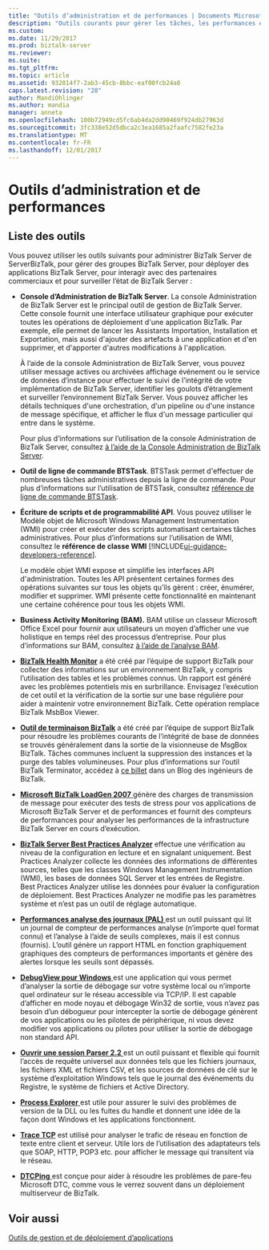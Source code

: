 ```yaml
---
title: "Outils d’administration et de performances | Documents Microsoft"
description: "Outils courants pour gérer les tâches, les performances et le suivi dans BizTalk Server"
ms.custom: 
ms.date: 11/29/2017
ms.prod: biztalk-server
ms.reviewer: 
ms.suite: 
ms.tgt_pltfrm: 
ms.topic: article
ms.assetid: 932814f7-2ab3-45cb-8bbc-eaf00fcb24a0
caps.latest.revision: "28"
author: MandiOhlinger
ms.author: mandia
manager: anneta
ms.openlocfilehash: 100b72949cd5fc6ab4da2dd90469f924db27963d
ms.sourcegitcommit: 3fc338e52d5dbca2c3ea1685a2faafc7582fe23a
ms.translationtype: MT
ms.contentlocale: fr-FR
ms.lasthandoff: 12/01/2017
---
```

# <a name="administrative-and-performance-tools"></a>Outils d’administration et de performances 

## <a name="tools-list"></a>Liste des outils
Vous pouvez utiliser les outils suivants pour administrer BizTalk Server de ServerBizTalk, pour gérer des groupes BizTalk Server, pour déployer des applications BizTalk Server, pour interagir avec des partenaires commerciaux et pour surveiller l’état de BizTalk Server :  
  
-   **Console d’Administration de BizTalk Server**. La console Administration de BizTalk Server est le principal outil de gestion de BizTalk Server. Cette console fournit une interface utilisateur graphique pour exécuter toutes les opérations de déploiement d'une application BizTalk. Par exemple, elle permet de lancer les Assistants Importation, Installation et Exportation, mais aussi d'ajouter des artefacts à une application et d'en supprimer, et d'apporter d'autres modifications à l'application.  
  
     À l’aide de la console Administration de BizTalk Server, vous pouvez utiliser message actives ou archivées affichage événement ou le service de données d’instance pour effectuer le suivi de l’intégrité de votre implémentation de BizTalk Server, identifier les goulots d’étranglement et surveiller l’environnement BizTalk Server. Vous pouvez afficher les détails techniques d'une orchestration, d'un pipeline ou d'une instance de message spécifique, et afficher le flux d'un message particulier qui entre dans le système.  
  
     Pour plus d’informations sur l’utilisation de la console Administration de BizTalk Server, consultez [à l’aide de la Console Administration de BizTalk Server](../core/using-the-biztalk-server-administration-console.md).  
  
-   **Outil de ligne de commande BTSTask**. BTSTask permet d'effectuer de nombreuses tâches administratives depuis la ligne de commande. Pour plus d’informations sur l’utilisation de BTSTask, consultez [référence de ligne de commande BTSTask](../core/btstask-command-line-reference.md).  
  
-   **Écriture de scripts et de programmabilité API**. Vous pouvez utiliser le Modèle objet de Microsoft Windows Management Instrumentation (WMI) pour créer et exécuter des scripts automatisant certaines tâches administratives. Pour plus d’informations sur l’utilisation de WMI, consultez le **référence de classe WMI** [!INCLUDE[ui-guidance-developers-reference](../includes/ui-guidance-developers-reference.md)].
  
     Le modèle objet WMI expose et simplifie les interfaces API d'administration. Toutes les API présentent certaines formes des opérations suivantes sur tous les objets qu’ils gèrent : créer, énumérer, modifier et supprimer. WMI présente cette fonctionnalité en maintenant une certaine cohérence pour tous les objets WMI.  
  
-   **Business Activity Monitoring (BAM).** BAM utilise un classeur Microsoft Office Excel pour fournir aux utilisateurs un moyen d’afficher une vue holistique en temps réel des processus d’entreprise. Pour plus d’informations sur BAM, consultez [à l’aide de l’analyse BAM](../core/using-business-activity-monitoring.md).  


-   [**BizTalk Health Monitor**](http://blogs.msdn.com/b/biztalkhealthmonitor/ "BizTalk Health Monitor ") a été créé par l’équipe de support BizTalk pour collecter des informations sur un environnement BizTalk, y compris l’utilisation des tables et les problèmes connus. Un rapport est généré avec les problèmes potentiels mis en surbrillance. Envisagez l’exécution de cet outil et la vérification de la sortie sur une base régulière pour aider à maintenir votre environnement BizTalk. Cette opération remplace BizTalk MsbBox Viewer.

-   [**Outil de terminaison BizTalk**](https://www.microsoft.com/download/en/details.aspx?id=2846 "BizTalk terminateur outil") a été créé par l’équipe de support BizTalk pour résoudre les problèmes courants de l’intégrité de base de données se trouvés généralement dans la sortie de la visionneuse de MsgBox BizTalk. Tâches communes incluent la suppression des instances et la purge des tables volumineuses. Pour plus d’informations sur l’outil BizTalk Terminator, accédez à [ce billet](http://blogs.msdn.com/b/biztalkcpr/archive/2011/02/10/using-biztalk-terminator-to-resolve-issues-identified-by-biztalk-msgboxviewer.aspx) dans un Blog des ingénieurs de BizTalk.

-   [**Microsoft BizTalk LoadGen 2007** ](https://www.microsoft.com/download/details.aspx?id=14925) génère des charges de transmission de message pour exécuter des tests de stress pour vos applications de Microsoft BizTalk Server et de performances et fournit des compteurs de performances pour analyser les performances de la infrastructure BizTalk Server en cours d’exécution.

-   [**BizTalk Server Best Practices Analyzer**](https://www.microsoft.com/downloads/details.aspx?FamilyID=93d432fe-1370-4b6d-aaa8-a0c43c30f5ab "BizTalk Server Best Practices Analyzer") effectue une vérification au niveau de la configuration en lecture et en signalant uniquement. Best Practices Analyzer collecte les données des informations de différentes sources, telles que les classes Windows Management Instrumentation (WMI), les bases de données SQL Server et les entrées de Registre. Best Practices Analyzer utilise les données pour évaluer la configuration de déploiement. Best Practices Analyzer ne modifie pas les paramètres système et n’est pas un outil de réglage automatique.

-   [**Performances analyse des journaux (PAL)** ](https://github.com/clinthuffman/PAL) est un outil puissant qui lit un journal de compteur de performances analyse (n’importe quel format connu) et l’analyse à l’aide de seuils complexes, mais il est connus (fournis). L’outil génère un rapport HTML en fonction graphiquement graphiques des compteurs de performances importants et génère des alertes lorsque les seuils sont dépassés.

-   [**DebugView pour Windows** ](https://docs.microsoft.com/sysinternals/downloads/debugview) est une application qui vous permet d’analyser la sortie de débogage sur votre système local ou n’importe quel ordinateur sur le réseau accessible via TCP/IP. Il est capable d’afficher en mode noyau et débogage Win32 de sortie, vous n’avez pas besoin d’un débogueur pour intercepter la sortie de débogage génèrent de vos applications ou les pilotes de périphérique, ni vous devez modifier vos applications ou pilotes pour utiliser la sortie de débogage non standard API.

-   [**Ouvrir une session Parser 2.2** ](https://www.microsoft.com/download/details.aspx?id=24659) est un outil puissant et flexible qui fournit l’accès de requête universel aux données tels que les fichiers journaux, les fichiers XML et fichiers CSV, et les sources de données de clé sur le système d’exploitation Windows tels que le journal des événements du Registre, le système de fichiers et Active Directory.

-   [**Process Explorer** ](https://docs.microsoft.com/sysinternals/downloads/process-explorer) est utile pour assurer le suivi des problèmes de version de la DLL ou les fuites du handle et donnent une idée de la façon dont Windows et les applications fonctionnent.

-   [**Trace TCP**](http://www.pocketsoap.com/tcptrace/ "TCP Trace") est utilisé pour analyser le trafic de réseau en fonction de texte entre client et serveur. Utile lors de l’utilisation des adaptateurs tels que SOAP, HTTP, POP3 etc. pour afficher le message qui transitent via le réseau.

-   [**DTCPing** ](https://www.microsoft.com/download/details.aspx?id=2868) est conçue pour aider à résoudre les problèmes de pare-feu Microsoft DTC, comme vous le verrez souvent dans un déploiement multiserveur de BizTalk.

  
## <a name="see-also"></a>Voir aussi  
 [Outils de gestion et de déploiement d’applications](../core/application-deployment-and-management-tools.md)